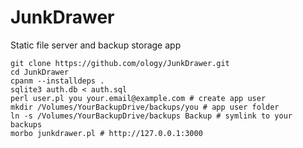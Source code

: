 # JunkDrawer

Static file server and backup storage app

```
git clone https://github.com/ology/JunkDrawer.git
cd JunkDrawer
cpanm --installdeps .
sqlite3 auth.db < auth.sql
perl user.pl you your.email@example.com # create app user
mkdir /Volumes/YourBackupDrive/backups/you # app user folder
ln -s /Volumes/YourBackupDrive/backups Backup # symlink to your backups
morbo junkdrawer.pl # http://127.0.0.1:3000
```
